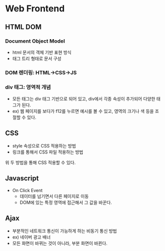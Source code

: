 # Web Frontend

## HTML DOM

### Document Object Model

- html 문서의 객체 기반 표현 방식
- 태그 트리 형태로 문서 구성

### DOM 렌더링: HTML→CSS→JS

### div 태그: 영역적 개념

- 모든 태그는 div 태그 기반으로 되어 있고, div에서 각종 속성이 추가되어 다양한 태그가 된다.
- ex) 웹 페이지를 보다가 f12를 누르면 예시를 볼 수 있고, 영역의 크기나 색 등을 조절할 수 있다.

## CSS

- style 속성으로 CSS 적용하는 방법
- 링크를 통해서 CSS 파일 적용하는 방법

위 두 방법을 통해 CSS 적용할 수 있다.

## Javascript

- On Click Event
    - 데이터를 넘기면서 다른 페이지로 이동
    - DOM에 있는 특정 영역에 접근해서 그 값을 바꾼다.

## Ajax

- 부분적인 네트워크 통신이 가능하게 하는 비동기 통신 방법
- ex) 네이버 광고 배너
- 모든 화면이 바뀌는 것이 아니라, 부분 화면이 바뀐다.